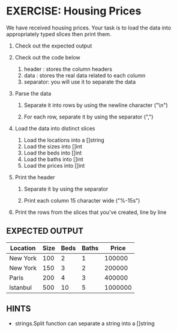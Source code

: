 # EXERCISE: Housing Prices

We have received housing prices. Your task is to load the data into
 appropriately typed slices then print them.

1. Check out the expected output


2. Check out the code below

    1. header   : stores the column headers
    2. data     : stores the real data related to each column
    3. separator: you will use it to separate the data


3. Parse the data

    1. Separate it into rows by using the newline character ("\n")

    2. For each row, separate it by using the separator (",")


4. Load the data into distinct slices

    1. Load the locations into a []string
    2. Load the sizes into []int
    3. Load the beds into []int
    4. Load the baths into []int
    5. Load the prices into []int


5. Print the header

    1. Separate it by using the separator

    2. Print each column 15 character wide ("%-15s")


6. Print the rows from the slices that you've created, line by line


## EXPECTED OUTPUT

| Location  | Size  |   Beds   |  Baths  |  Price   | 
| --------- | ----- | -------- | ------- | -------- |
| New York  | 100   |    2     |    1    |  100000  | 
| New York  | 150   |    3     |    2    |  200000  | 
| Paris     | 200   |    4     |    3    |  400000  | 
| Istanbul  | 500   |    10    |    5    |  1000000 | 


## HINTS

 + strings.Split function can separate a string into a []string
